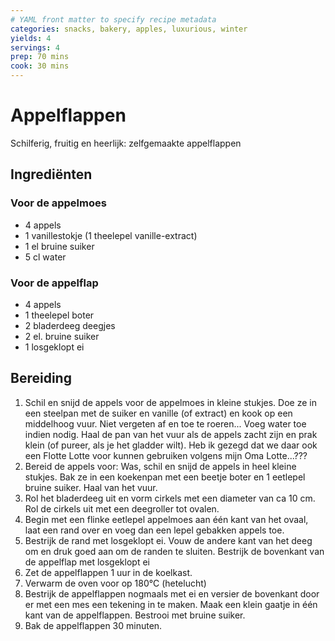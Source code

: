 ```yaml
---
# YAML front matter to specify recipe metadata
categories: snacks, bakery, apples, luxurious, winter
yields: 4
servings: 4
prep: 70 mins
cook: 30 mins
---
```

# Appelflappen

Schilferig, fruitig en heerlijk: zelfgemaakte appelflappen

## Ingrediënten

### Voor de appelmoes

- 4 appels
- 1 vanillestokje (1 theelepel vanille-extract)
- 1 el bruine suiker
- 5 cl water

### Voor de appelflap

- 4 appels
- 1 theelepel boter
- 2 bladerdeeg deegjes
- 2 el. bruine suiker
- 1 losgeklopt ei

## Bereiding

1. Schil en snijd de appels voor de appelmoes in kleine stukjes. Doe ze in een steelpan met de suiker en vanille (of extract) en kook op een middelhoog vuur. Niet vergeten af en toe te roeren... Voeg water toe indien nodig. Haal de pan van het vuur als de appels zacht zijn en prak klein (of pureer, als je het gladder wilt). Heb ik gezegd dat we daar ook een Flotte Lotte voor kunnen gebruiken volgens mijn Oma Lotte...???
2. Bereid de appels voor: Was, schil en snijd de appels in heel kleine stukjes. Bak ze in een koekenpan met een beetje boter en 1 eetlepel bruine suiker. Haal van het vuur.
3. Rol het bladerdeeg uit en vorm cirkels met een diameter van ca 10 cm. Rol de cirkels uit met een deegroller tot ovalen.
4. Begin met een flinke eetlepel appelmoes aan één kant van het ovaal, laat een rand over en voeg dan een lepel gebakken appels toe.
5. Bestrijk de rand met losgeklopt ei. Vouw de andere kant van het deeg om en druk goed aan om de randen te sluiten. Bestrijk de bovenkant van de appelflap met losgeklopt ei
6. Zet de appelflappen 1 uur in de koelkast.
7. Verwarm de oven voor op 180°C (hetelucht)
8. Bestrijk de appelflappen nogmaals met ei en versier de bovenkant door er met een mes een tekening in te maken. Maak een klein gaatje in één kant van de appelflappen. Bestrooi met bruine suiker.
9. Bak de appelflappen 30 minuten.
